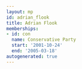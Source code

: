 ```yaml
---
layout: mp
id: adrian_flook
title: Adrian Flook
memberships:
- id: con
  name: Conservative Party
  start: '2001-10-24'
  end: '2005-03-18'
autogenerated: true
---
```

